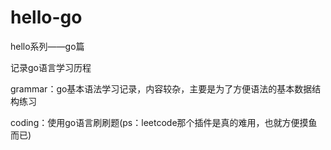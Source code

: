 # hello-go
hello系列——go篇

记录go语言学习历程

grammar：go基本语法学习记录，内容较杂，主要是为了方便语法的基本数据结构练习

coding：使用go语言刷刷题(ps：leetcode那个插件是真的难用，也就方便摸鱼而已)
